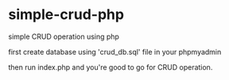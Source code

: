 # simple-crud-php
simple CRUD operation using php

first create database using 'crud_db.sql' file in your phpmyadmin

then run index.php and you're good to go for CRUD operation.
